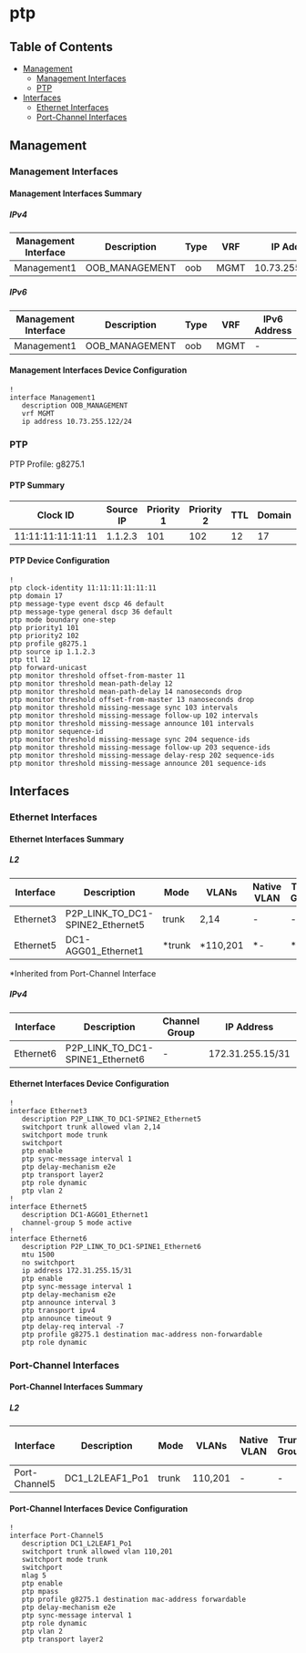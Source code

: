 # ptp

## Table of Contents

- [Management](#management)
  - [Management Interfaces](#management-interfaces)
  - [PTP](#ptp-1)
- [Interfaces](#interfaces)
  - [Ethernet Interfaces](#ethernet-interfaces)
  - [Port-Channel Interfaces](#port-channel-interfaces)

## Management

### Management Interfaces

#### Management Interfaces Summary

##### IPv4

| Management Interface | Description | Type | VRF | IP Address | Gateway |
| -------------------- | ----------- | ---- | --- | ---------- | ------- |
| Management1 | OOB_MANAGEMENT | oob | MGMT | 10.73.255.122/24 | 10.73.255.2 |

##### IPv6

| Management Interface | Description | Type | VRF | IPv6 Address | IPv6 Gateway |
| -------------------- | ----------- | ---- | --- | ------------ | ------------ |
| Management1 | OOB_MANAGEMENT | oob | MGMT | - | - |

#### Management Interfaces Device Configuration

```eos
!
interface Management1
   description OOB_MANAGEMENT
   vrf MGMT
   ip address 10.73.255.122/24
```

### PTP

PTP Profile: g8275.1

#### PTP Summary

| Clock ID | Source IP | Priority 1 | Priority 2 | TTL | Domain | Mode | Forward Unicast |
| -------- | --------- | ---------- | ---------- | --- | ------ | ---- | --------------- |
| 11:11:11:11:11:11 | 1.1.2.3 | 101 | 102 | 12 | 17 | boundary | True |

#### PTP Device Configuration

```eos
!
ptp clock-identity 11:11:11:11:11:11
ptp domain 17
ptp message-type event dscp 46 default
ptp message-type general dscp 36 default
ptp mode boundary one-step
ptp priority1 101
ptp priority2 102
ptp profile g8275.1
ptp source ip 1.1.2.3
ptp ttl 12
ptp forward-unicast
ptp monitor threshold offset-from-master 11
ptp monitor threshold mean-path-delay 12
ptp monitor threshold mean-path-delay 14 nanoseconds drop
ptp monitor threshold offset-from-master 13 nanoseconds drop
ptp monitor threshold missing-message sync 103 intervals
ptp monitor threshold missing-message follow-up 102 intervals
ptp monitor threshold missing-message announce 101 intervals
ptp monitor sequence-id
ptp monitor threshold missing-message sync 204 sequence-ids
ptp monitor threshold missing-message follow-up 203 sequence-ids
ptp monitor threshold missing-message delay-resp 202 sequence-ids
ptp monitor threshold missing-message announce 201 sequence-ids
```

## Interfaces

### Ethernet Interfaces

#### Ethernet Interfaces Summary

##### L2

| Interface | Description | Mode | VLANs | Native VLAN | Trunk Group | Channel-Group |
| --------- | ----------- | ---- | ----- | ----------- | ----------- | ------------- |
| Ethernet3 | P2P_LINK_TO_DC1-SPINE2_Ethernet5 | trunk | 2,14 | - | - | - |
| Ethernet5 | DC1-AGG01_Ethernet1 | *trunk | *110,201 | *- | *- | 5 |

*Inherited from Port-Channel Interface

##### IPv4

| Interface | Description | Channel Group | IP Address | VRF |  MTU | Shutdown | ACL In | ACL Out |
| --------- | ----------- | ------------- | ---------- | ----| ---- | -------- | ------ | ------- |
| Ethernet6 | P2P_LINK_TO_DC1-SPINE1_Ethernet6 | - | 172.31.255.15/31 | default | 1500 | - | - | - |

#### Ethernet Interfaces Device Configuration

```eos
!
interface Ethernet3
   description P2P_LINK_TO_DC1-SPINE2_Ethernet5
   switchport trunk allowed vlan 2,14
   switchport mode trunk
   switchport
   ptp enable
   ptp sync-message interval 1
   ptp delay-mechanism e2e
   ptp transport layer2
   ptp role dynamic
   ptp vlan 2
!
interface Ethernet5
   description DC1-AGG01_Ethernet1
   channel-group 5 mode active
!
interface Ethernet6
   description P2P_LINK_TO_DC1-SPINE1_Ethernet6
   mtu 1500
   no switchport
   ip address 172.31.255.15/31
   ptp enable
   ptp sync-message interval 1
   ptp delay-mechanism e2e
   ptp announce interval 3
   ptp transport ipv4
   ptp announce timeout 9
   ptp delay-req interval -7
   ptp profile g8275.1 destination mac-address non-forwardable
   ptp role dynamic
```

### Port-Channel Interfaces

#### Port-Channel Interfaces Summary

##### L2

| Interface | Description | Mode | VLANs | Native VLAN | Trunk Group | LACP Fallback Timeout | LACP Fallback Mode | MLAG ID | EVPN ESI |
| --------- | ----------- | ---- | ----- | ----------- | ------------| --------------------- | ------------------ | ------- | -------- |
| Port-Channel5 | DC1_L2LEAF1_Po1 | trunk | 110,201 | - | - | - | - | 5 | - |

#### Port-Channel Interfaces Device Configuration

```eos
!
interface Port-Channel5
   description DC1_L2LEAF1_Po1
   switchport trunk allowed vlan 110,201
   switchport mode trunk
   switchport
   mlag 5
   ptp enable
   ptp mpass
   ptp profile g8275.1 destination mac-address forwardable
   ptp delay-mechanism e2e
   ptp sync-message interval 1
   ptp role dynamic
   ptp vlan 2
   ptp transport layer2
```
